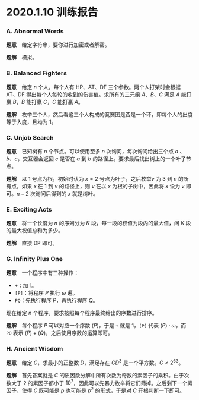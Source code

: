 # 2020.1.10 训练报告

### A. Abnormal Words

**题意**　给定字符串，要你进行加密或者解密。

**题解**　模拟。



### B. Balanced Fighters

**题意**　给定 $n$ 个人，每个人有 HP、AT、DF 三个参数。两个人打架时会根据 AT、DF 得出每个人每轮的收到的伤害值。求所有的三元组 $A$、$B$、$C$ 满足 $A$ 能打赢 $B$，$B$ 能打赢 $C$，$C$ 能打赢 $A$。

**题解**　枚举三个人，然后看这三个人构成的竞赛图是否是一个环，即每个人的出度等于入度，且均为 $1$。



### C. Unjob Search

**题意**　已知树有 $n$ 个节点。可以使用至多 $n$ 次询问，每次询问给出三个点 $a$ 、$b$、$c$，交互器会返回 $c$ 是否在 $a$ 到 $b$ 的路径上。要求最后找出树上的一个叶子节点。

**题解**　以 $1$ 号点为根，初始时认为 $x = 2$ 号点为叶子，之后枚举$v$ 为 $3$ 到 $n$ 的所有点，如果 $x$ 在 $1$ 到 $v$ 的路径上，则 $v$ 在以 $x$ 为根的子树中，因此将 $x$ 设为 $v$ 即可。$n - 2$ 次询问后得到的 $x$ 就是树叶。



### E. Exciting Acts

**题意**　将一个长度为 $n$ 的序列分为 $K$ 段，每一段的权值为段内的最大值，问 $K$ 段的最大权值总和为多少。

**题解**　直接 DP 即可。



### G. Infinity Plus One

**题意**　一个程序中有三种操作：

* `+`：加 $1$。
* `[P]`：将程序 $P$ 执行 $ω$ 遍。
* `PQ`：先执行程序 $P$，再执行程序 $Q$。

现在给定 $n$ 个程序，要求按照每个程序最终给出的序数进行排序。

**题解**　每个程序 $P$ 可以对应一个序数 $(P)$，于是 `+` 就是 $1$，`[P]` 代表 $(P) \cdot ω$，而 `PQ` 表示 $(P) + (Q)$，之后使用序数的运算即可。



### H. Ancient Wisdom

**题意**　给定 $C$，求最小的正整数 $D$，满足存在 $CD^3$ 是一个平方数。$C < 2^{63}$。

**题解**　首先答案就是 $C$ 的质因数分解中所有次数为奇数的素因子的乘积。由于次数大于 $2$ 的素因子都小于 $10^7$，因此可以先暴力枚举将它们筛掉。之后剩下一个素因子，使得 $C$ 既可能是 $p$ 也可能是 $p^2$ 的形式，于是对 $C$ 开根判断一下即可。